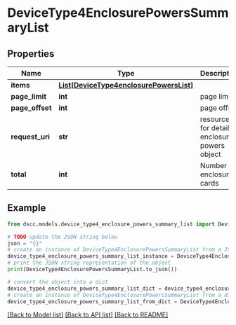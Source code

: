 # DeviceType4EnclosurePowersSummaryList


## Properties

Name | Type | Description | Notes
------------ | ------------- | ------------- | -------------
**items** | [**List[DeviceType4enclosurePowersList]**](DeviceType4enclosurePowersList.md) |  | [optional] 
**page_limit** | **int** | page limit | [optional] 
**page_offset** | **int** | page offset | [optional] 
**request_uri** | **str** | resourceUri for detailed enclosure powers object | [optional] 
**total** | **int** | Number of enclosure cards | [optional] 

## Example

```python
from dscc.models.device_type4_enclosure_powers_summary_list import DeviceType4EnclosurePowersSummaryList

# TODO update the JSON string below
json = "{}"
# create an instance of DeviceType4EnclosurePowersSummaryList from a JSON string
device_type4_enclosure_powers_summary_list_instance = DeviceType4EnclosurePowersSummaryList.from_json(json)
# print the JSON string representation of the object
print(DeviceType4EnclosurePowersSummaryList.to_json())

# convert the object into a dict
device_type4_enclosure_powers_summary_list_dict = device_type4_enclosure_powers_summary_list_instance.to_dict()
# create an instance of DeviceType4EnclosurePowersSummaryList from a dict
device_type4_enclosure_powers_summary_list_from_dict = DeviceType4EnclosurePowersSummaryList.from_dict(device_type4_enclosure_powers_summary_list_dict)
```
[[Back to Model list]](../README.md#documentation-for-models) [[Back to API list]](../README.md#documentation-for-api-endpoints) [[Back to README]](../README.md)


